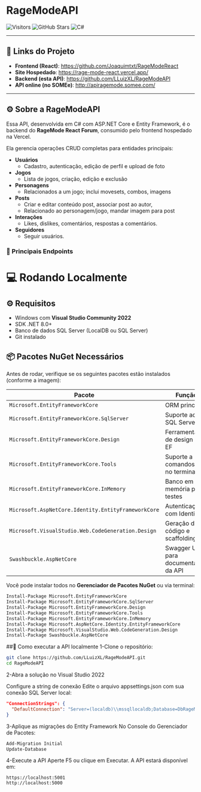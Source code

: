 # RageModeAPI

![Visitors](https://api.visitorbadge.io/api/visitors?path=https%3A%2F%2Fgithub.com%2FLLuizXL%2FRageModeAPI&countColor=%23263759)
![GitHub Stars](https://img.shields.io/github/stars/LLuizXL/RageModeAPI)
![C#](https://img.shields.io/badge/c%23-%23239120.svg?style=for-the-badge&logo=csharp&logoColor=white)

---

## 🔗 Links do Projeto

- **Frontend (React)**: https://github.com/Joaquimtxt/RageModeReact  
- **Site Hospedado**: https://rage-mode-react.vercel.app/  
- **Backend (esta API)**: https://github.com/LLuizXL/RageModeAPI  
- **API online (no SOMEe)**: http://apiragemode.somee.com/

---

## ⚙️ Sobre a RageModeAPI

Essa API, desenvolvida em C# com ASP.NET Core e Entity Framework, é o backend do **RageMode React Forum**, consumido pelo frontend hospedado na Vercel.

Ela gerencia operações CRUD completas para entidades principais:

- **Usuários**  
  - Cadastro, autenticação, edição de perfil e upload de foto
- **Jogos**  
  - Lista de jogos, criação, edição e exclusão
- **Personagens**  
  - Relacionados a um jogo; inclui movesets, combos, imagens
- **Posts**  
  - Criar e editar conteúdo post, associar post ao autor,
  - Relacionado ao personagem/jogo, mandar imagem para post
- **Interações**  
  - Likes, dislikes, comentários, respostas a comentários.
- **Seguidores**  
  - Seguir usuários.

### 🎯 Principais Endpoints


# 💻 Rodando Localmente

## ⚙️ Requisitos

- Windows com **Visual Studio Community 2022**
- SDK .NET 8.0+
- Banco de dados SQL Server (LocalDB ou SQL Server)
- Git instalado

## 📦 Pacotes NuGet Necessários

Antes de rodar, verifique se os seguintes pacotes estão instalados (conforme a imagem):

| Pacote | Função |
|--------|--------|
| `Microsoft.EntityFrameworkCore` | ORM principal |
| `Microsoft.EntityFrameworkCore.SqlServer` | Suporte ao SQL Server |
| `Microsoft.EntityFrameworkCore.Design` | Ferramentas de design para EF |
| `Microsoft.EntityFrameworkCore.Tools` | Suporte a comandos EF no terminal |
| `Microsoft.EntityFrameworkCore.InMemory` | Banco em memória para testes |
| `Microsoft.AspNetCore.Identity.EntityFrameworkCore` | Autenticação com Identity |
| `Microsoft.VisualStudio.Web.CodeGeneration.Design` | Geração de código e scaffolding |
| `Swashbuckle.AspNetCore` | Swagger UI para documentação da API |

Você pode instalar todos no **Gerenciador de Pacotes NuGet** ou via terminal:

```bash
Install-Package Microsoft.EntityFrameworkCore
Install-Package Microsoft.EntityFrameworkCore.SqlServer
Install-Package Microsoft.EntityFrameworkCore.Design
Install-Package Microsoft.EntityFrameworkCore.Tools
Install-Package Microsoft.EntityFrameworkCore.InMemory
Install-Package Microsoft.AspNetCore.Identity.EntityFrameworkCore
Install-Package Microsoft.VisualStudio.Web.CodeGeneration.Design
Install-Package Swashbuckle.AspNetCore
```

##🚀 Como executar a API localmente
1-Clone o repositório:

```bash
git clone https://github.com/LLuizXL/RageModeAPI.git
cd RageModeAPI
```
2-Abra a solução no Visual Studio 2022

Configure a string de conexão
Edite o arquivo appsettings.json com sua conexão SQL Server local:

```json
"ConnectionStrings": {
  "DefaultConnection": "Server=(localdb)\\mssqllocaldb;Database=DbRageModeApi;Trusted_Connection=True;"
}
```
3-Aplique as migrações do Entity Framework
No Console do Gerenciador de Pacotes:

```powershell
Add-Migration Initial
Update-Database
```
4-Execute a API
Aperte F5 ou clique em Executar.
A API estará disponível em:

```arduino
https://localhost:5001
http://localhost:5000
```
